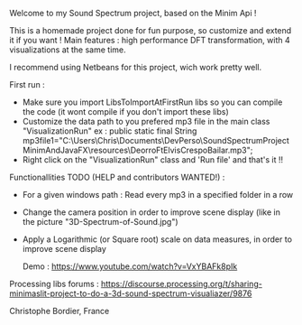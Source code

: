 Welcome to my Sound Spectrum project, based on the Minim Api !

This is a homemade project done for fun purpose, so customize and extend it if you want !
Main features : high performance DFT transformation, with 4 visualizations at the same time.

I recommend using Netbeans for this project, wich work pretty well.

First run :
-  Make sure you import LibsToImportAtFirstRun libs so you can compile the code (it wont compile if you don't import these libs)
-  Customize the data path to you prefered mp3 file in the main class "VisualizationRun"  ex :  public static final  String mp3file1="C:\\Users\\Chris\\Documents\\DevPerso\\SoundSpectrumProjectMinimAndJavaFX\\resources\\DeorroFtElvisCrespoBailar.mp3";
- Right click on the "VisualizationRun" class and 'Run file' and that's it !!
   
Functionallities TODO (HELP and contributors WANTED!) : 
- For a given windows path : Read every mp3 in a specified folder in a row
- Change the camera position in order to improve scene display (like in the picture "3D-Spectrum-of-Sound.jpg")
- Apply a Logarithmic (or Square root) scale on data measures, in order to improve scene display
   
   Demo : https://www.youtube.com/watch?v=VxYBAFk8pIk
   
Processing libs forums : https://discourse.processing.org/t/sharing-minimaslit-project-to-do-a-3d-sound-spectrum-visualiazer/9876

Christophe Bordier, France
